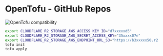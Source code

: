 # OpenTofu - GitHub Repos

![OpenTofu compatibility](https://img.shields.io/badge/OpenTofu-Compatible-FFDA18?logo=opentofu&logoColor=white)

```bash
export CLOUDFLARE_R2_STORAGE_AWS_ACCESS_KEY_ID="d7xxxxxd5"
export CLOUDFLARE_R2_STORAGE_AWS_SECRET_ACCESS_KEY="35xxxx07e"
export CLOUDFLARE_R2_STORAGE_AWS_ENDPOINT_URL_S3="https://b3xxxxx50.r2.cloudflarestorage.com"
tofu init
tofu apply
```
